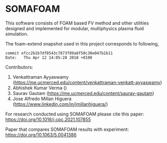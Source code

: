 # SOMAFOAM

This software consists of FOAM based FV method and other utilities designed and implemented for modular, multiphysics plasma fluid simulation.

The foam-extend snapshot used in this project corresponds to following,
```
commit efcc2b1b7df8543c7873f89a6f50c30e047b1b11
Date:   Thu Apr 12 14:05:28 2018 +0100
```


Contributors:
1) Venkattraman Ayyaswamy (https://me.ucmerced.edu/content/venkattraman-venkatt-ayyaswamy)
2) Abhishek Kumar Verma ()
3) Saurav Gautam (https://me.ucmerced.edu/content/saurav-gautam)
4) Jose Alfredo Millan Higuera (https://www.linkedin.com/in/jmillanhiguera/)

For research conducted using SOMAFOAM please cite this paper: https://doi.org/10.1016/j.cpc.2021.107855

Paper that compares SOMAFOAM results with experiment: 
https://doi.org/10.1063/5.0041386
